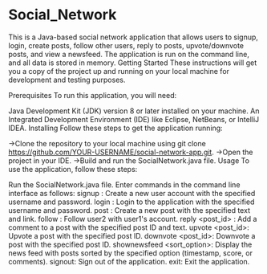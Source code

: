 # Social_Network
This is a Java-based social network application that allows users to signup, login, create posts, follow other users, reply to posts, upvote/downvote posts, and view a newsfeed. The application is run on the command line, and all data is stored in memory.
Getting Started
These instructions will get you a copy of the project up and running on your local machine for development and testing purposes.

Prerequisites
To run this application, you will need:

Java Development Kit (JDK) version 8 or later installed on your machine.
An Integrated Development Environment (IDE) like Eclipse, NetBeans, or IntelliJ IDEA.
Installing
Follow these steps to get the application running:

->Clone the repository to your local machine using git clone https://github.com/YOUR-USERNAME/social-network-app.git.
->Open the project in your IDE.
->Build and run the SocialNetwork.java file.
Usage
To use the application, follow these steps:

Run the SocialNetwork.java file.
Enter commands in the command line interface as follows:
signup <username> <password>: Create a new user account with the specified username and password.
login <username> <password>: Login to the application with the specified username and password.
post <text> <link>: Create a new post with the specified text and link.
follow <username1> <username2>: Follow user2 with user1's account.
reply <post_id> <text>: Add a comment to a post with the specified post ID and text.
upvote <post_id>: Upvote a post with the specified post ID.
downvote <post_id>: Downvote a post with the specified post ID.
shownewsfeed <sort_option>: Display the news feed with posts sorted by the specified option (timestamp, score, or comments).
signout: Sign out of the application.
exit: Exit the application.

